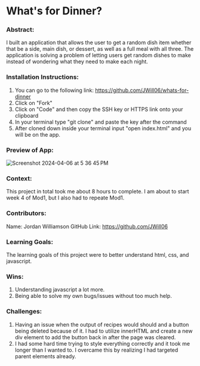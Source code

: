 # What's for Dinner? 

### Abstract:
I built an application that allows the user to get a random dish item whether that be a side, main dish, or dessert, as well as a full meal with all three. The application is solving a problem of letting users get random dishes to make instead of wondering what they need to make each night. 

### Installation Instructions:
1. You can go to the following link: https://github.com/JWill06/whats-for-dinner
2. Click on "Fork"
3. Click on "Code" and then copy the SSH key or HTTPS link onto your clipboard 
4. In your terminal type "git clone" and paste the key after the command 
5. After cloned down inside your terminal input "open index.html" and you will be on the app. 

### Preview of App:
![Screenshot 2024-04-06 at 5 36 45 PM](https://github.com/JWill06/whats-for-dinner/assets/127267694/27a7e372-e184-46de-9d15-4eafbbc7924e)

### Context:
[//]: <> (Give some context for the project here. How long did you have to work on it? How far into the Turing program are you?)
This project in total took me about 8 hours to complete. I am about to start week 4 of Mod1, but I also had to repeate Mod1.

### Contributors:
[//]: <> (Who worked on this application? Link to their GitHubs.)
Name: Jordan Williamson
GitHub Link: https://github.com/JWill06

### Learning Goals:
[//]: <> (What were the learning goals of this project? What tech did you work with?)
The learning goals of this project were to better understand html, css, and javascript. 

### Wins:
1. Understanding javascript a lot more. 
2. Being able to solve my own bugs/issues without too much help. 

### Challenges: 
1. Having an issue when the output of recipes would should and a button being deleted because of it. I had to utilize innerHTML and create a new div element to add the button back in after the page was cleared. 
2. I had some hard time trying to style everything correctly and it took me longer than I wanted to. I overcame this by realizing I had targeted parent elements already. 
